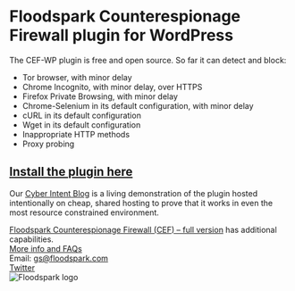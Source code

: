 # Floodspark Counterespionage Firewall plugin for WordPress

The CEF-WP plugin is free and open source. So far it can detect and block:

- Tor browser, with minor delay
- Chrome Incognito, with minor delay, over HTTPS
- Firefox Private Browsing, with minor delay
- Chrome-Selenium in its default configuration, with minor delay
- cURL in its default configuration
- Wget in its default configuration
- Inappropriate HTTP methods
- Proxy probing

## [Install the plugin here](https://wordpress.org/plugins/counterespionage-firewall/)

Our [Cyber Intent Blog](http://floodspark.com/blog/) is a living demonstration of the plugin hosted intentionally on cheap, shared hosting to prove that it works in even the most resource constrained environment.

[Floodspark Counterespionage Firewall (CEF) – full version](https://github.com/GSMcNamara/Floodspark) has additional capabilities.  
[More info and FAQs](http://floodspark.com/)  
Email: gs@floodspark.com  
[Twitter](https://twitter.com/Floodspark)  
![Floodspark logo](https://repository-images.githubusercontent.com/202436712/46ff7f80-c4cd-11e9-880e-07b6fc862c32)
